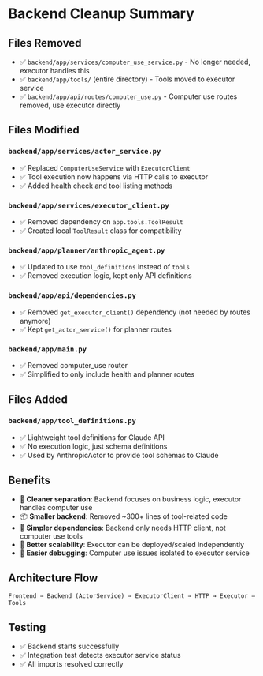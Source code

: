 # Backend Cleanup Summary

## Files Removed
- ✅ `backend/app/services/computer_use_service.py` - No longer needed, executor handles this
- ✅ `backend/app/tools/` (entire directory) - Tools moved to executor service  
- ✅ `backend/app/api/routes/computer_use.py` - Computer use routes removed, use executor directly

## Files Modified

### `backend/app/services/actor_service.py`
- ✅ Replaced `ComputerUseService` with `ExecutorClient`
- ✅ Tool execution now happens via HTTP calls to executor
- ✅ Added health check and tool listing methods

### `backend/app/services/executor_client.py`
- ✅ Removed dependency on `app.tools.ToolResult`
- ✅ Created local `ToolResult` class for compatibility

### `backend/app/planner/anthropic_agent.py`
- ✅ Updated to use `tool_definitions` instead of `tools`
- ✅ Removed execution logic, kept only API definitions

### `backend/app/api/dependencies.py`
- ✅ Removed `get_executor_client()` dependency (not needed by routes anymore)
- ✅ Kept `get_actor_service()` for planner routes

### `backend/app/main.py`  
- ✅ Removed computer_use router
- ✅ Simplified to only include health and planner routes

## Files Added

### `backend/app/tool_definitions.py`
- ✅ Lightweight tool definitions for Claude API
- ✅ No execution logic, just schema definitions
- ✅ Used by AnthropicActor to provide tool schemas to Claude

## Benefits
- 🎯 **Cleaner separation**: Backend focuses on business logic, executor handles computer use
- 📦 **Smaller backend**: Removed ~300+ lines of tool-related code
- 🔧 **Simpler dependencies**: Backend only needs HTTP client, not computer use tools
- 🚀 **Better scalability**: Executor can be deployed/scaled independently
- 🐛 **Easier debugging**: Computer use issues isolated to executor service

## Architecture Flow
```
Frontend → Backend (ActorService) → ExecutorClient → HTTP → Executor → Tools
```

## Testing
- ✅ Backend starts successfully
- ✅ Integration test detects executor service status
- ✅ All imports resolved correctly

